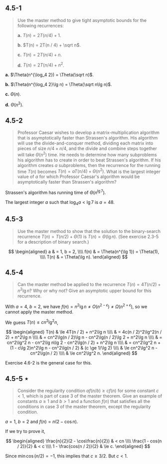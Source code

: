 ## 4.5-1

> Use the master method to give tight asymptotic bounds for the following recurrences:
>
> **a.** $T(n) = 2T(n / 4) + 1$.
>
> **b.** $T(n) = 2T(n / 4) + \sqrt n$.
>
> **c.** $T(n) = 2T(n / 4) + n$.
>
> **d.** $T(n) = 2T(n / 4) + n^2$.

**a.** $\Theta(n^{\log_4 2}) = \Theta(\sqrt n)$.

**b.** $\Theta(n^{\log_4 2}\lg n) = \Theta(\sqrt n\lg n)$.

**c.** $\Theta(n)$.

**d.** $\Theta(n^2)$.

## 4.5-2

> Professor Caesar wishes to develop a matrix-multiplication algorithm that is asymptotically faster than Strassen's algorithm. His algorithm will use the divide-and-conquer method, dividing each matrix into pieces of size $n / 4 \times n / 4$, and the divide and combine steps together will take $\Theta(n^2)$ time. He needs to determine how many subproblems his algorithm has to create in order to beat Strassen's algorithm. If his algorithm creates $a$ subproblems, then the recurrence for the running time $T(n)$ becomes $T(n) = aT(n / 4) + \Theta(n^2)$. What is the largest integer value of $a$ for which Professor Caesar's algorithm would be asymptotically faster than Strassen's algorithm?

Strassen's algorithm has running time of $\Theta(n^{\lg 7})$.

The largest integer $a$ such that $\log_4 a < \lg 7$ is $a = 48$.

## 4.5-3

> Use the master method to show that the solution to the binary-search recurrence $T(n) = T(n / 2) + \Theta(1)$ is $T(n) = \Theta(\lg n)$. (See exercise 2.3-5 for a description of binary search.)

$$
\begin{aligned}
   a & = 1, b = 2, \\\\
f(n) & = \Theta(n^{\lg 1}) = \Theta(1), \\\\
T(n) & = \Theta(\lg n).
\end{aligned}
$$

## 4.5-4

> Can the master method be applied to the recurrence $T(n) = 4T(n / 2) + n^2\lg n$? Why or why not? Give an asymptotic upper bound for this recurrence.

With $a = 4$, $b = 2$, we have $f(n) = n^2\lg n \ne O(n^{2 - \epsilon}) \ne \Omega(n^{2 + \epsilon})$, so we cannot apply the master method.

We guess $T(n) \le cn^2\lg^2 n$,

$$
\begin{aligned}
T(n) & \le 4T(n / 2) + n^2\lg n \\\\
     & =   4c(n / 2)^2\lg^2(n / 2) + n^2\lg n \\\\
     & =   cn^2\lg(n / 2)\lg n - cn^2\lg(n / 2)\lg 2 + n^2\lg n \\\\
     & =   cn^2\lg^2 n - cn^2\lg n\lg 2 - cn^2\lg(n / 2) + n^2\lg n \\\\
     & =   cn^2\lg^2 n + (1 - c\lg 2)n^2\lg n - cn^2\lg(n / 2) & (c \ge 1/\lg 2) \\\\
     & \le cn^2\lg^2 n - cn^2\lg(n / 2) \\\\
     & \le cn^2\lg^2 n.
\end{aligned}
$$

Exercise 4.6-2 is the general case for this.

## 4.5-5 $\star$

> Consider the regularity condition $af(n / b) \ge cf(n)$ for some constant $c < 1$, which is part of case 3 of the master theorem. Give an example of constants $a \ge 1$ and $b > 1$ and a function $f(n)$ that satisfies all the conditions in case 3 of the master theorem, except the regularity condition.

$a = 1$, $b = 2$ and $f(n) = n(2 - \cos n)$.

If we try to prove it,

$$
\begin{aligned}
\frac{n}{2}(2 - \cos\frac{n}{2}) & <   cn \\\\
        \frac{1 - cos(n / 2)}{2} & <   c \\\\
        1 - \frac{cos(n / 2)}{2} & \le c.
\end{aligned}
$$

Since $\min\cos(n / 2) = -1$, this implies that $c \ge 3 / 2$. But $c < 1$.
